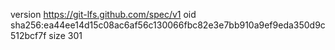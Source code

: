 version https://git-lfs.github.com/spec/v1
oid sha256:ea44ee14d15c08ac6af56c130066fbc82e3e7bb910a9ef9eda350d9c512bcf7f
size 301

